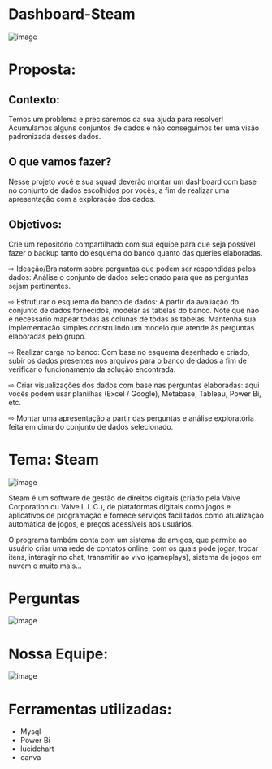 # Dashboard-Steam
![image](https://user-images.githubusercontent.com/116724832/224562435-67d1e5fc-f12e-459b-b618-109c2acf9e1d.png)
# Proposta:

## Contexto:
Temos um problema e precisaremos da sua ajuda para resolver!
Acumulamos alguns conjuntos de dados e não conseguimos ter uma visão padronizada desses dados.

<h2> O que vamos fazer?</h2>
Nesse projeto você e sua squad deverão montar um dashboard com base no conjunto de dados escolhidos por vocês,
a fim de realizar uma apresentação com a exploração dos dados.

## Objetivos:

Crie um repositório compartilhado com sua equipe para que seja possível fazer o backup tanto do esquema do banco quanto das queries elaboradas.

⇨ Ideação/Brainstorm sobre perguntas que podem ser respondidas pelos dados: Análise o conjunto de dados selecionado para que as
perguntas sejam pertinentes.

⇨ Estruturar o esquema do banco de dados: A partir da avaliação do conjunto de dados fornecidos, modelar as tabelas do banco. Note que não é necessário mapear todas as colunas de todas as tabelas. Mantenha sua implementação simples construindo um modelo que atende às perguntas elaboradas pelo grupo.

⇨ Realizar carga no banco: Com base no esquema desenhado e criado, subir os dados presentes nos arquivos para o banco de dados a fim de verificar o funcionamento da solução encontrada.

⇨ Criar visualizações dos dados com base nas perguntas elaboradas: aqui vocês podem usar planilhas (Excel / Google), Metabase, Tableau, Power Bi, etc.

⇨ Montar uma apresentação a partir das perguntas e análise exploratória feita em cima do conjunto de dados selecionado.

# Tema: Steam

![image](https://user-images.githubusercontent.com/116724832/224697143-4a570435-95c7-4a7f-b273-08c045620871.png)

Steam é um software de gestão de direitos digitais (criado pela Valve Corporation ou Valve L.L.C.), de plataformas digitais como jogos e aplicativos de programação e fornece serviços facilitados como atualização automática de jogos, e preços acessíveis aos usuários.

O programa também conta com um sistema de amigos, que permite ao usuário criar uma rede de contatos online, com os quais pode jogar, trocar itens, interagir no chat, transmitir ao vivo (gameplays), sistema de jogos em nuvem e muito mais...

# Perguntas

![image](https://user-images.githubusercontent.com/116724832/224872265-e7ace809-5df5-4cc3-9368-397d4e2af016.png)

# Nossa Equipe:

![image](https://user-images.githubusercontent.com/116724832/224569253-5e8faa4d-4ca5-455c-b1a5-1710d707345a.png)

# Ferramentas utilizadas:

- Mysql
- Power Bi
- lucidchart
- canva
